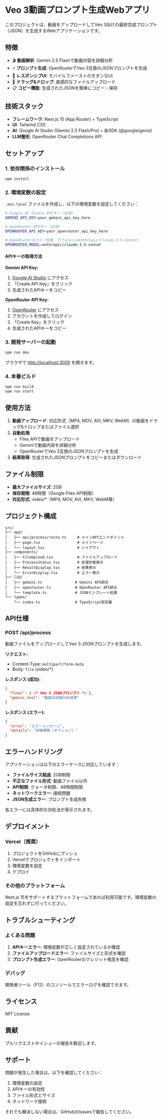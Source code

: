 # Veo 3動画プロンプト生成Webアプリ

このプロジェクトは、動画をアップロードしてVeo 3向けの最終完成プロンプト（JSON）を生成するWebアプリケーションです。

## 特徴

- 🎬 **動画解析**: Gemini 2.5 Flashで動画内容を詳細分析
- ⚡ **プロンプト生成**: OpenRouterでVeo 3互換のJSONプロンプトを生成
- 📱 **レスポンシブUI**: モバイルファーストのモダンなUI
- 🚀 **ドラッグ&ドロップ**: 直感的なファイルアップロード
- 📋 **コピー機能**: 生成されたJSONを簡単にコピー・保存

## 技術スタック

- **フレームワーク**: Next.js 15 (App Router) + TypeScript
- **UI**: Tailwind CSS
- **AI**: Google AI Studio (Gemini 2.5 Flash/Pro) + 新SDK (@google/genai)
- **LLM整形**: OpenRouter Chat Completions API

## セットアップ

### 1. 依存関係のインストール

```bash
npm install
```

### 2. 環境変数の設定

`.env.local` ファイルを作成し、以下の環境変数を設定してください：

```bash
# Google AI Studio APIキー（必須）
GEMINI_API_KEY=your_gemini_api_key_here

# OpenRouter APIキー（必須）
OPENROUTER_API_KEY=your_openrouter_api_key_here

# OpenRouterモデル（任意、デフォルトはanthropic/claude-3.5-sonnet）
OPENROUTER_MODEL=anthropic/claude-3.5-sonnet
```

#### APIキーの取得方法

**Gemini API Key:**
1. [Google AI Studio](https://makersuite.google.com/app/apikey) にアクセス
2. 「Create API Key」をクリック
3. 生成されたAPIキーをコピー

**OpenRouter API Key:**
1. [OpenRouter](https://openrouter.ai/keys) にアクセス
2. アカウントを作成してログイン
3. 「Create Key」をクリック
4. 生成されたAPIキーをコピー

### 3. 開発サーバーの起動

```bash
npm run dev
```

ブラウザで [http://localhost:3000](http://localhost:3000) を開きます。

### 4. 本番ビルド

```bash
npm run build
npm run start
```

## 使用方法

1. **動画アップロード**: 対応形式（MP4, MOV, AVI, MKV, WebM）の動画をドラッグ&ドロップまたはファイル選択
2. **自動処理**: 
   - Files APIで動画をアップロード
   - Geminiで動画内容を詳細分析
   - OpenRouterでVeo 3互換のJSONプロンプトを生成
3. **結果取得**: 生成されたJSONプロンプトをコピーまたはダウンロード

## ファイル制限

- **最大ファイルサイズ**: 2GB
- **保存期間**: 48時間（Google Files API制限）
- **対応形式**: video/*（MP4, MOV, AVI, MKV, WebM等）

## プロジェクト構成

```
src/
├── app/
│   ├── api/process/route.ts     # メインAPIエンドポイント
│   ├── page.tsx                 # メインページ
│   └── layout.tsx               # レイアウト
├── components/
│   ├── FileUpload.tsx           # ファイルアップロード
│   ├── ProcessStatus.tsx        # 処理状態表示
│   ├── ResultDisplay.tsx        # 結果表示
│   └── ErrorDisplay.tsx         # エラー表示
├── lib/
│   ├── gemini.ts               # Gemini API統合
│   ├── openrouter.ts           # OpenRouter API統合
│   └── template.ts             # JSONテンプレート処理
└── types/
    └── index.ts                # TypeScript型定義
```

## API仕様

### POST /api/process

動画ファイルをアップロードしてVeo 3 JSONプロンプトを生成します。

**リクエスト:**
- Content-Type: `multipart/form-data`
- Body: `file` (video/*)

**レスポンス (成功):**
```json
{
  "final": { /* Veo 3 JSONプロンプト */ },
  "gemini_text": "動画の詳細分析結果"
}
```

**レスポンス (エラー):**
```json
{
  "error": "エラーメッセージ",
  "details": "詳細情報（オプション）"
}
```

## エラーハンドリング

アプリケーションは以下のエラーケースに対応しています：

- **ファイルサイズ超過**: 2GB制限
- **不正なファイル形式**: 動画ファイル以外
- **API制限**: クォータ制限、48時間制限
- **ネットワークエラー**: 接続問題
- **JSON生成エラー**: プロンプト生成失敗

各エラーには具体的な対処法が表示されます。

## デプロイメント

### Vercel（推奨）

1. プロジェクトをGitHubにプッシュ
2. Vercelでプロジェクトをインポート
3. 環境変数を設定
4. デプロイ

### その他のプラットフォーム

Next.js 15をサポートするプラットフォームであれば利用可能です。環境変数の設定を忘れずに行ってください。

## トラブルシューティング

### よくある問題

1. **APIキーエラー**: 環境変数が正しく設定されているか確認
2. **ファイルアップロードエラー**: ファイルサイズと形式を確認
3. **プロンプト生成エラー**: OpenRouterのクレジット残高を確認

### デバッグ

開発者ツール（F12）のコンソールでエラーログを確認できます。

## ライセンス

MIT License

## 貢献

プルリクエストやイシューの報告を歓迎します。

## サポート

問題が発生した場合は、以下を確認してください：

1. 環境変数の設定
2. APIキーの有効性
3. ファイル形式とサイズ
4. ネットワーク接続

それでも解決しない場合は、GitHubのIssuesで報告してください。